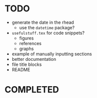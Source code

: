 # TODO

- generate the date in the rhead 
  - use the `datetime` package?
- `usefulstuff.tex` for code snippets?
  - figures
  - references
  - graphs
- example of manually inputting sections
- better documentation
- file title blocks
- README

# COMPLETED
